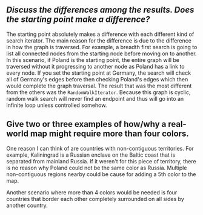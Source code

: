 ﻿## _Discuss the differences among the results. Does the starting point make a difference?_
The starting point absolutely makes a difference with each different kind of search iterator. The main reason for the difference is due to the difference in how the graph is traversed. For example, a breadth first search is going to list all connected nodes from the starting node before moving on to another. In this scenario, if Poland is the starting point, the entire graph will be traversed without it progressing to another node as Poland has a link to every node. If you set the starting point at Germany, the search will check all of Germany's edges before then checking Poland's edges which then would complete the graph traversal. The result that was the most different from the others was the `RandomWalkIterator`. Because this graph is cyclic, random walk search will never find an endpoint and thus will go into an infinite loop unless controlled somehow. 

## Give two or three examples of how/why a real-world map might require more than four colors.
One reason I can think of are countries with non-contiguous territories. For example, Kaliningrad is a Russian enclave on the Baltic coast that is separated from mainland Russia. If it weren't for this piece of territory, there is no reason why Poland could not be the same color as Russia. Multiple non-contiguous regions nearby could be cause for adding a 5th color to the map.

Another scenario where more than 4 colors would be needed is four countries that border each other completely surrounded on all sides by another country. 


